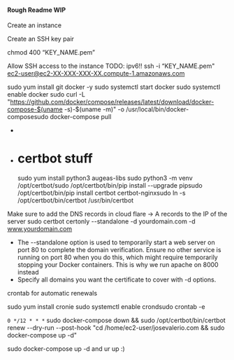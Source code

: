#### Rough Readme WIP

Create an instance

Create an SSH key pair

chmod 400 “KEY_NAME.pem”

Allow SSH access to the instance
TODO: ipv6!!
ssh -i “KEY_NAME.pem" ec2-user@ec2-XX-XXX-XXX-XX.compute-1.amazonaws.com

sudo yum install git docker -y
sudo systemctl start docker
sudo systemctl enable docker
sudo curl -L "https://github.com/docker/compose/releases/latest/download/docker-compose-$(uname -s)-$(uname -m)" -o /usr/local/bin/docker-composesudo docker-compose pull

-
- # certbot stuff
  sudo yum install python3 augeas-libs
  sudo python3 -m venv /opt/certbot/sudo /opt/certbot/bin/pip install --upgrade pipsudo /opt/certbot/bin/pip install certbot certbot-nginxsudo ln -s /opt/certbot/bin/certbot /usr/bin/certbot

Make sure to add the DNS records in cloud flare -> A records to the IP of the server
sudo certbot certonly --standalone -d yourdomain.com -d www.yourdomain.com

- The --standalone option is used to temporarily start a web server on port 80 to complete the domain verification. Ensure no other service is running on port 80 when you do this, which might require temporarily stopping your Docker containers. This is why we run apache on 8000 instead
- Specify all domains you want the certificate to cover with -d options.

crontab for automatic renewals

sudo yum install cronie
sudo systemctl enable crondsudo crontab -e

`0 */12 * * *` sudo docker-compose down && sudo /opt/certbot/bin/certbot renew --dry-run --post-hook "cd /home/ec2-user/josevalerio.com && sudo docker-compose up -d"

sudo docker-compose up -d and ur up :)
